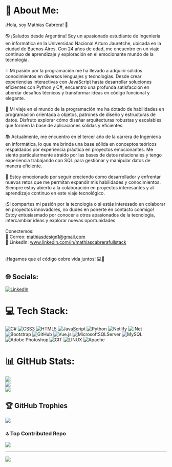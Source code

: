 # 💫 About Me:
¡Hola, soy Mathías Cabrera! 👋<br><br>🌎 ¡Saludos desde Argentina! Soy un apasionado estudiante de Ingeniería en informática en la Universidad Nacional Arturo Jauretche, ubicada en la ciudad de Buenos Aires. Con 24 años de edad, me encuentro en un viaje continuo de aprendizaje y exploración en el emocionante mundo de la tecnología.<br><br>💡 Mi pasión por la programación me ha llevado a adquirir sólidos conocimientos en diversos lenguajes y tecnologías. Desde crear experiencias interactivas con JavaScript hasta desarrollar soluciones eficientes con Python y C#, encuentro una profunda satisfacción en abordar desafíos técnicos y transformar ideas en código funcional y elegante.<br><br>🔗 Mi viaje en el mundo de la programación me ha dotado de habilidades en programación orientada a objetos, patrones de diseño y estructuras de datos. Disfruto explorar cómo diseñar arquitecturas robustas y escalables que formen la base de aplicaciones sólidas y eficientes.<br><br>📚 Actualmente, me encuentro en el tercer año de la carrera de Ingeniería en informática, lo que me brinda una base sólida en conceptos teóricos respaldados por experiencia práctica en proyectos emocionantes. Me siento particularmente atraído por las bases de datos relacionales y tengo experiencia trabajando con SQL para gestionar y manipular datos de manera eficiente.<br><br>🚀 Estoy emocionado por seguir creciendo como desarrollador y enfrentar nuevos retos que me permitan expandir mis habilidades y conocimientos. Siempre estoy abierto a la colaboración en proyectos interesantes y al aprendizaje continuo en este viaje tecnológico.<br><br>¡Si compartes mi pasión por la tecnología o si estás interesado en colaborar en proyectos innovadores, no dudes en ponerte en contacto conmigo! Estoy entusiasmado por conocer a otros apasionados de la tecnología, intercambiar ideas y explorar nuevas oportunidades.<br><br>Conectemos:<br>📧 Correo: mathiasdesign1@gmail.com<br>🔗 LinkedIn: www.linkedin.com/in/mathiascabrerafullstack<br><br><br>¡Hagamos que el código cobre vida juntos! 💻🌟


## 🌐 Socials:
[![LinkedIn](https://img.shields.io/badge/LinkedIn-%230077B5.svg?logo=linkedin&logoColor=white)](https://linkedin.com/in/mathiascabrerafullstack) 

# 💻 Tech Stack:
![C#](https://img.shields.io/badge/c%23-%23239120.svg?style=for-the-badge&logo=c-sharp&logoColor=white) ![CSS3](https://img.shields.io/badge/css3-%231572B6.svg?style=for-the-badge&logo=css3&logoColor=white) ![HTML5](https://img.shields.io/badge/html5-%23E34F26.svg?style=for-the-badge&logo=html5&logoColor=white) ![JavaScript](https://img.shields.io/badge/javascript-%23323330.svg?style=for-the-badge&logo=javascript&logoColor=%23F7DF1E) ![Python](https://img.shields.io/badge/python-3670A0?style=for-the-badge&logo=python&logoColor=ffdd54) ![Netlify](https://img.shields.io/badge/netlify-%23000000.svg?style=for-the-badge&logo=netlify&logoColor=#00C7B7) ![.Net](https://img.shields.io/badge/.NET-5C2D91?style=for-the-badge&logo=.net&logoColor=white) ![Bootstrap](https://img.shields.io/badge/bootstrap-%23563D7C.svg?style=for-the-badge&logo=bootstrap&logoColor=white) ![GitHub](https://img.shields.io/badge/GitHub-%23121011.svg?style=for-the-badge&logo=github&logoColor=white) ![Vue.js](https://img.shields.io/badge/vuejs-%2335495e.svg?style=for-the-badge&logo=vuedotjs&logoColor=%234FC08D) ![MicrosoftSQLServer](https://img.shields.io/badge/Microsoft%20SQL%20Sever-CC2927?style=for-the-badge&logo=microsoft%20sql%20server&logoColor=white) ![MySQL](https://img.shields.io/badge/mysql-%2300f.svg?style=for-the-badge&logo=mysql&logoColor=white) ![Adobe Photoshop](https://img.shields.io/badge/adobephotoshop-%2331A8FF.svg?style=for-the-badge&logo=adobephotoshop&logoColor=white) ![GIT](https://img.shields.io/badge/Git-fc6d26?style=for-the-badge&logo=git&logoColor=white) ![LINUX](https://img.shields.io/badge/Linux-FCC624?style=for-the-badge&logo=linux&logoColor=black) ![Apache](https://img.shields.io/badge/apache-%23D42029.svg?style=for-the-badge&logo=apache&logoColor=white)
# 📊 GitHub Stats:
![](https://github-readme-stats.vercel.app/api?username=mathiascabrera&theme=highcontrast&hide_border=false&include_all_commits=false&count_private=false)<br/>
![](https://github-readme-streak-stats.herokuapp.com/?user=mathiascabrera&theme=highcontrast&hide_border=false)<br/>
![](https://github-readme-stats.vercel.app/api/top-langs/?username=mathiascabrera&theme=highcontrast&hide_border=false&include_all_commits=false&count_private=false&layout=compact)

## 🏆 GitHub Trophies
![](https://github-profile-trophy.vercel.app/?username=mathiascabrera&theme=darkhub&no-frame=false&no-bg=true&margin-w=4)

### 🔝 Top Contributed Repo
![](https://github-contributor-stats.vercel.app/api?username=mathiascabrera&limit=5&theme=dark&combine_all_yearly_contributions=true)

---
[![](https://visitcount.itsvg.in/api?id=mathiascabrera&icon=5&color=12)](https://visitcount.itsvg.in)

<!-- Proudly created with GPRM ( https://gprm.itsvg.in ) -->

<!-- Proudly created with GPRM ( https://gprm.itsvg.in ) -->
